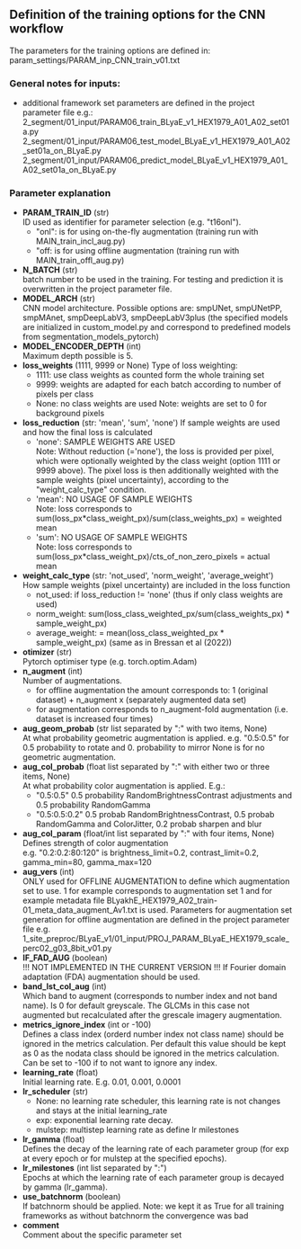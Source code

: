 
## Definition of the training options for the CNN workflow

The parameters for the training options are defined in:
param_settings/PARAM_inp_CNN_train_v01.txt


### General notes for inputs:
- additional framework set parameters are defined in the
  project parameter file e.g.:<br>
  2_segment/01_input/PARAM06_train_BLyaE_v1_HEX1979_A01_A02_set01a.py<br>
  2_segment/01_input/PARAM06_test_model_BLyaE_v1_HEX1979_A01_A02_set01a_on_BLyaE.py<br>
  2_segment/01_input/PARAM06_predict_model_BLyaE_v1_HEX1979_A01_A02_set01a_on_BLyaE.py<br>


### Parameter explanation
- **PARAM_TRAIN_ID** (str)<br>
    ID used as identifier for parameter selection (e.g. "t16onl").<br>
    - "onl": is for using on-the-fly augmentation (training run with
      MAIN_train_incl_aug.py)
    - "off: is for using offline augmentation (training run with
      MAIN_train_offl_aug.py)
- **N_BATCH** (str)<br>
    batch number to be used in the training.
    For testing and prediction it is overwritten in the project parameter
    file.
- **MODEL_ARCH** (str)<br>
    CNN model architecture. Possible options are: smpUNet, smpUNetPP,
    smpMAnet, smpDeepLabV3, smpDeepLabV3plus
    (the specified models are initialized in custom_model.py and
    correspond to predefined models from segmentation_models_pytorch)
- **MODEL_ENCODER_DEPTH** (int)<br>
    Maximum depth possible is 5.
- **loss_weights** (1111, 9999 or None)
    Type of loss weighting:
    - 1111: use class weights as counted form the whole training set
    - 9999: weights are adapted for each batch according to number of
        pixels per class
    - None: no class weights are used
    Note: weights are set to 0 for background pixels
- **loss_reduction** (str: 'mean', 'sum', 'none')
    If sample weights are used and how the final loss is calculated
    - 'none': SAMPLE WEIGHTS ARE USED <br>
        Note: Without reduction (='none'), the loss is provided per pixel,
            which were optionally weighted by the class weight (option 1111
            or 9999 above). The pixel loss is then additionally weighted
            with the sample weights (pixel uncertainty), according to the
            "weight_calc_type" condition.
    - 'mean': NO USAGE OF SAMPLE WEIGHTS<br>
        Note: loss corresponds to sum(loss_px*class_weight_px)/sum(class_weights_px)
            = weighted mean <br>
    - 'sum': NO USAGE OF SAMPLE WEIGHTS<br>
        Note: loss corresponds to sum(loss_px*class_weight_px)/cts_of_non_zero_pixels
            = actual mean <br>
- **weight_calc_type** (str: 'not_used', 'norm_weight', 'average_weight') <br>
    How sample weights (pixel uncertainty) are included in the loss function
    - not_used: if loss_reduction != 'none' (thus if only class weights are used)
    - norm_weight: sum(loss_class_weighted_px/sum(class_weights_px) * sample_weight_px)
    - average_weight: = mean(loss_class_weighted_px * sample_weight_px)
        (same as in Bressan et al (2022))
- **otimizer** (str) <br>
    Pytorch optimiser type (e.g. torch.optim.Adam)
- **n_augment** (int) <br>
    Number of augmentations.
    - for offline augmentation the amount corresponds to:
        1 (original dataset) + n_augment x (separately augmented data set)
    - for augmentation corresponds to n_augment-fold augmentation
        (i.e. dataset is increased four times)
- **aug_geom_probab** (str list separated by ":" with two items, None) <br>
    At what probability geometric augmentation is applied.
    e.g. "0.5:0.5" for 0.5 probability to rotate and 0. probability to mirror
    None is for no geometric augmentation.
- **aug_col_probab** (float list separated by ":" with either two or three items, None) <br>
    At what probability color augmentation is applied. E.g.:<br>
    - "0.5:0.5" 0.5 probability RandomBrightnessContrast adjustments and
        0.5 probability RandomGamma <br>
    - "0.5:0.5:0.2"  0.5 probab RandomBrightnessContrast, 0.5 probab
        RandomGamma and ColorJitter, 0.2 probab sharpen and blur<br>
- **aug_col_param** (float/int list separated by ":" with four items, None) <br>
    Defines strength of color augmentation <br>
    e.g. "0.2:0.2:80:120" is brightness_limit=0.2, contrast_limit=0.2,
        gamma_min=80, gamma_max=120
- **aug_vers** (int) <br>
    ONLY used for OFFLINE AUGMENTATION to define which augmentation set to use.
    1 for example corresponds to augmentation set 1 and for example metadata file
    BLyakhE_HEX1979_A02_train-01_meta_data_augment_Av1.txt is used.
    Parameters for augmentation set generation for offline augmentation are
    defined in the project parameter file e.g.
    1_site_preproc/BLyaE_v1/01_input/PROJ_PARAM_BLyaE_HEX1979_scale_perc02_g03_8bit_v01.py
- **IF_FAD_AUG** (boolean) <br>
    !!! NOT IMPLEMENTED IN THE CURRENT VERSION !!!
    If Fourier domain adaptation (FDA) augmentation should be used.
- **band_lst_col_aug** (int) <br>
    Which band to augment (corresponds to number index and not band name).
    Is 0 for default greyscale. The GLCMs in this case not augmented but
    recalculated after the grescale imagery augmentation.
- **metrics_ignore_index** (int or -100) <br>
    Defines a class index (orderd number index not class name) should be
    ignored in the metrics calculation.
    Per default this value should be kept as 0 as the nodata class should
    be ignored in the metrics calculation. Can be set to -100 if to not
    want to ignore any index.
- **learning_rate** (float) <br>
    Initial learning rate. E.g. 0.01, 0.001, 0.0001
- **lr_scheduler** (str) <br>
    - None: no learning rate scheduler, this learning rate is not changes
        and stays at the initial learning_rate
    - exp: exponential learning rate decay.
    - mulstep: multistep learning rate as define lr milestones
- **lr_gamma** (float) <br>
    Defines the decay of the learning rate of each parameter group
    (for exp at every epoch or for mulstep at the specified epochs).
- **lr_milestones** (int list separated by ":") <br>
    Epochs at which the learning rate of each parameter group is decayed
    by gamma (lr_gamma).
- **use_batchnorm** (boolean)<br>
    If batchnorm should be applied.
    Note: we kept it as True for all training frameworks as without
    batchnorm the convergence was bad
- **comment**<br>
    Comment about the specific parameter set


